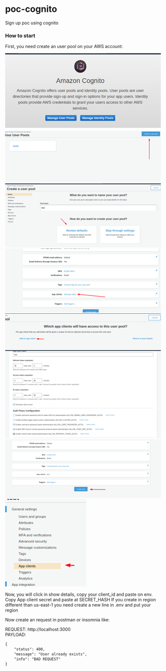 # poc-cognito
Sign up poc using cognito

### How to start

First, you need create an user pool on your AWS account:

![first_step](https://github.com/ThiagoFelippi/poc-cognito/blob/main/read-me/1.png)
![second_step](https://github.com/ThiagoFelippi/poc-cognito/blob/main/read-me/2.png)
![third_step](https://github.com/ThiagoFelippi/poc-cognito/blob/main/read-me/3.png)
![four_step](https://github.com/ThiagoFelippi/poc-cognito/blob/main/read-me/4.png)
![five_step](https://github.com/ThiagoFelippi/poc-cognito/blob/main/read-me/5.png)
![six_step](https://github.com/ThiagoFelippi/poc-cognito/blob/main/read-me/6.png)
![seven_step](https://github.com/ThiagoFelippi/poc-cognito/blob/main/read-me/7.png)
![eight_step](https://github.com/ThiagoFelippi/poc-cognito/blob/main/read-me/8.png)

Now, you will click in show details, copy your client_id and paste on env. Copy App client secret and paste at SECRET_HASH
If you create in region different than us-east-1 you need create a new line in .env and put your region

Now create an request in postman or insomnia like:

REQUEST: http://localhost:3000 <br />
PAYLOAD: 
```
{
    "status": 400,
    "message": "User already exists",
    "info": "BAD REQUEST"
}
```
